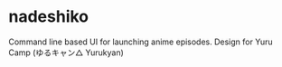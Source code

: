 # nadeshiko
 Command line based UI for launching anime episodes. Design for Yuru Camp (ゆるキャン△ Yurukyan)
